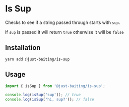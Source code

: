 # Is Sup

Checks to see if a string passed through starts with `sup`.

If `sup` is passed it will return `true` otherwise it will be `false`

## Installation

```
yarn add @just-baiting/is-sup
```

## Usage

```js
import { isSup } from '@just-baiting/is-sup';

console.log(isSup('sup')); // true
console.log(isSup('hi, sup?')); // false
```
